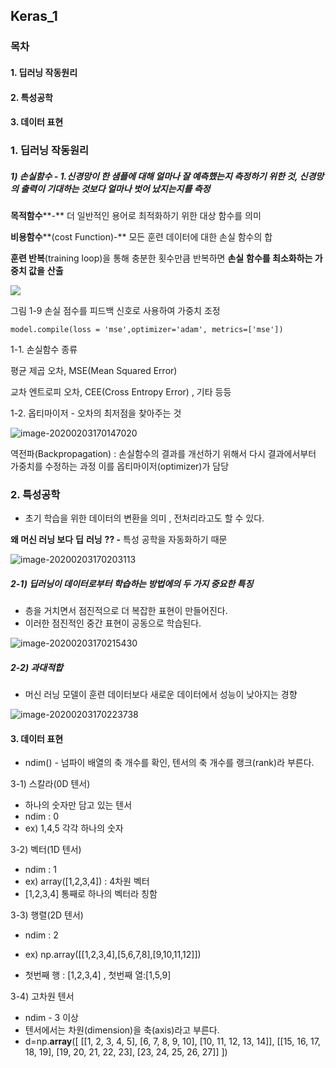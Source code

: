 ## Keras_1

###  목차

#### 1. 딥러닝 작동원리

#### 2. 특성공학

#### 3. 데이터 표현



### 1. 딥러닝 작동원리

##### 1) 손실함수 - 1.신경망이 한 샘플에 대해 얼마나 잘 예측했는지 측정하기 위한 것, 신경망의 출력이 기대하는 것보다 얼마나 벗어 났지는지를 측정

**목적함수****-** 더 일반적인 용어로 최적화하기 위한 대상 함수를 의미

**비용함수****(cost Function)-** 모든 훈련 데이터에 대한 손실 함수의 합

**훈련 반복**(training loop)을 통해 충분한 횟수만큼 반복하면 **손실** **함수를 최소화하는 가중치 값을** **산출**

![](C:\Users\student\Desktop\철희\TIL\picture\keras_1\keras_1.1.JPG)





 그림 1-9 손실 점수를 피드백 신호로 사용하여 가중치 조정



```
model.compile(loss = 'mse',optimizer='adam', metrics=['mse'])
```

1-1. 손실함수 종류 

평균 제곱 오차, MSE(Mean Squared Error)

교차 엔트로피 오차, CEE(Cross Entropy Error) , 기타 등등



1-2. 옵티마이저 - 오차의 최저점을 찾아주는 것

![image-20200203170147020](C:\Users\student\Desktop\철희\TIL\picture\keras_1\keras_1.2.JPG)







역전파(Backpropagation) : 손실함수의 결과를 개선하기 위해서 다시 결과에서부터 가중치를 수정하는 과정 이를 옵티마이저(optimizer)가 담당



### 2. 특성공학

- 초기 학습을 위한 데이터의 변환을 의미 , 전처리라고도 할 수 있다.

**왜 머신 러닝 보다** **딥** **러닝** **?? -** 특성 공학을 자동화하기 때문



![image-20200203170203113](C:\Users\student\Desktop\철희\TIL\picture\keras_1\keras_1.3.JPG)







##### 2-1) 딥러닝이 데이터로부터 학습하는 방법에의 두 가지 중요한 특징

- 층을 거치면서 점진적으로 더 복잡한 표현이 만들어진다.
- 이러한 점진적인 중간 표현이 공동으로 학습된다.



![image-20200203170215430](C:\Users\student\Desktop\철희\TIL\picture\keras_1\keras_1.4.JPG)





##### 2-2) 과대적합 

- 머신 러닝 모델이 훈련 데이터보다 새로운 데이터에서 성능이 낮아지는 경향



![image-20200203170223738](C:\Users\student\Desktop\철희\TIL\picture\keras_1\keras_1.5.JPG)









#### 3. 데이터 표현 

- ndim() - 넘파이 배열의 축 개수를 확인, 텐서의 축 개수를 랭크(rank)라 부른다.



3-1) 스칼라(0D 텐서) 

- 하나의 숫자만 담고 있는 텐서
- ndim : 0
- ex) 1,4,5 각각 하나의 숫자



3-2) 벡터(1D 텐서)

- ndim : 1
- ex) array([1,2,3,4]) : 4차원 벡터 
- [1,2,3,4] 통째로 하나의 벡터라 칭함 



3-3) 행렬(2D 텐서)

- ndim : 2 

- ex) np.array([[1,2,3,4],[5,6,7,8],[9,10,11,12]])
- 첫번째 행 : [1,2,3,4] , 첫번째 열:[1,5,9]



3-4) 고차원 텐서

- ndim - 3 이상
- 텐서에서는 차원(dimension)을 축(axis)라고 부른다.
- d=np.**array**([ [[1, 2, 3, 4, 5], [6, 7, 8, 9, 10], [10, 11, 12, 13, 14]], [[15, 16, 17, 18, 19], [19, 20, 21, 22, 23], [23, 24, 25, 26, 27]] ])



